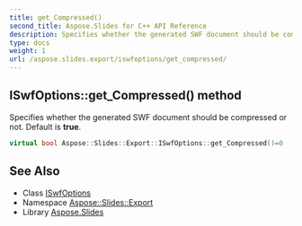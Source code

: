 ```yaml
---
title: get_Compressed()
second_title: Aspose.Slides for C++ API Reference
description: Specifies whether the generated SWF document should be compressed or not. Default is true.
type: docs
weight: 1
url: /aspose.slides.export/iswfoptions/get_compressed/
---
```

## ISwfOptions::get_Compressed() method


Specifies whether the generated SWF document should be compressed or not. Default is **true**.

```cpp
virtual bool Aspose::Slides::Export::ISwfOptions::get_Compressed()=0
```

## See Also

* Class [ISwfOptions](../)
* Namespace [Aspose::Slides::Export](../../)
* Library [Aspose.Slides](../../../)
